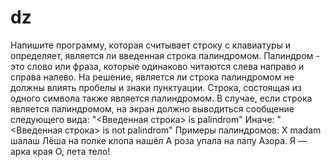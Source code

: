 # dz
Напишите программу, которая считывает строку с клавиатуры и определяет, является ли введенная строка палиндромом. Палиндром - это слово или фраза, которые одинаково читаются слева направо и справа налево. На решение, является ли строка палиндромом не должны влиять пробелы и знаки пунктуации. Строка, состоящая из одного символа также является палиндромом. В случае, если строка является палиндромом, на экран должно выводиться сообщение следующего вида:
"<Введенная строка> is palindrom"
Иначе:
"<Введенная строка> is not palindrom"
Примеры палиндромов:
X
madam
шалаш
Лёша на полке клопа нашёл
А роза упала на лапу Азора.
Я — арка края
О, лета тело!

